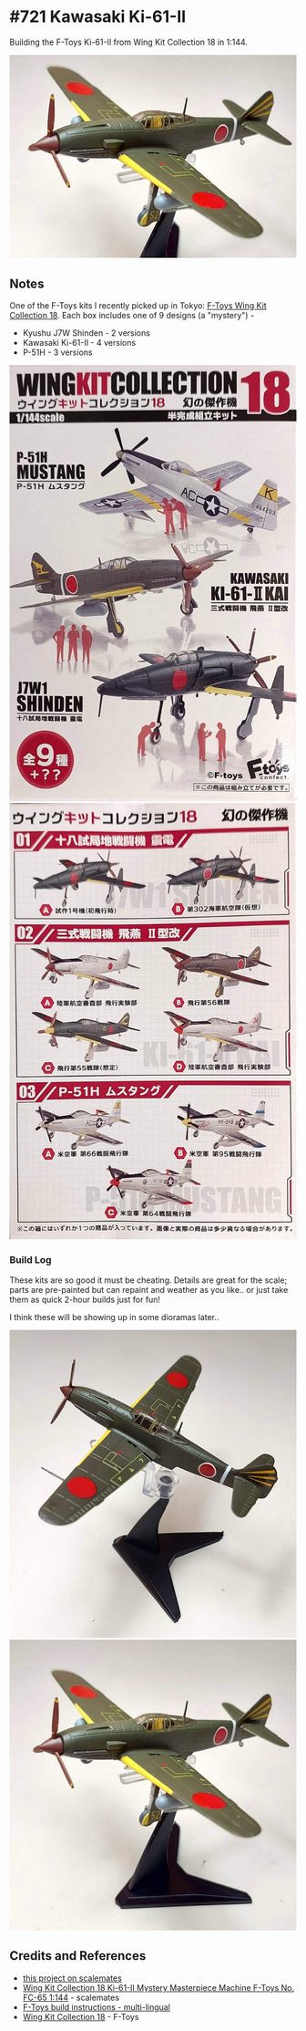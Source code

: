 # #721 Kawasaki Ki-61-II

Building the F-Toys Ki-61-II from Wing Kit Collection 18 in 1:144.

![Build](./assets/Ki61II_build.jpg?raw=true)

## Notes

One of the F-Toys kits I recently picked up in Tokyo:
[F-Toys Wing Kit Collection 18](https://f-toys.net/item/wing_kit_collection_18/).
Each box includes one of 9 designs (a "mystery") -

* Kyushu J7W Shinden - 2 versions
* Kawasaki Ki-61-II - 4 versions
* P-51H - 3 versions

![kit-front](./assets/kit-front.jpg?raw=true)
![kit-rear](./assets/kit-rear.jpg?raw=true)

### Build Log

These kits are so good it must be cheating. Details are great for the scale; parts are pre-painted but can repaint and weather as you like.. or just take them as quick 2-hour builds just for fun!

I think these will be showing up in some dioramas later..

![build01a](./assets/build01a.jpg?raw=true)
![build01b](./assets/build01b.jpg?raw=true)

## Credits and References

* [this project on scalemates](https://www.scalemates.com/profiles/mate.php?id=74137&p=projects&project=159033)
* [Wing Kit Collection 18 Ki-61-II Mystery Masterpiece Machine F-Toys No. FC-65 1:144](https://www.scalemates.com/kits/f-toys-fc-65-wing-kit-collection-18-ki-61-ii--1504977) - scalemates
* [F-Toys build instructions - multi-lingual](https://www.f-toys.net/kumitate/detail.html)
* [Wing Kit Collection 18](https://f-toys.net/item/wing_kit_collection_18/) - F-Toys
